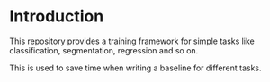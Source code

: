 # Introduction

This repository provides a training framework for simple tasks like classification, segmentation, regression and so on.

This is used to save time when writing a baseline for different tasks.
